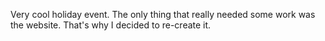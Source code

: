 Very cool holiday event. The only thing that really needed some work was the website. That's why I decided to re-create it.
